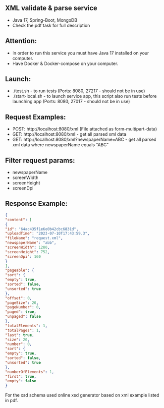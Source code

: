 XML validate & parse service
-
- Java 17, Spring-Boot, MongoDB
- Check the pdf task for full description

Attention:
-
- In order to run this service you must have Java 17 installed on your computer.
- Have Docker & Docker-compose on your computer.

Launch:
-
- ./test.sh - to run tests (Ports: 8080, 27217 - should not be in use)
- ./start-local.sh - to launch service app, this script also run tests before launching app (Ports: 8080, 27017 - should not be in use)

Request Examples:
-
- POST: http://localhost:8080/xml (File attached as form-multipart-data)
- GET: http://localhost:8080/xml - get all parsed xml data
- GET: http://localhost:8080/xml?newspaperName=ABC - get all parsed xml data where newspaperName equals "ABC"

Filter request params:
-
- newspaperName
- screenWidth
- screenHeight
- screenDpi

Response Example:
-
```json
{
"content": [
{
"id": "64ac435f1e6e0b42cbc6831d",
"uploadTime": "2023-07-10T17:43:59.3",
"fileName": "request.xml",
"newspaperName": "abb",
"screenWidth": 1280,
"screenHeight": 752,
"screenDpi": 160
}
],
"pageable": {
"sort": {
"empty": true,
"sorted": false,
"unsorted": true
},
"offset": 0,
"pageSize": 20,
"pageNumber": 0,
"paged": true,
"unpaged": false
},
"totalElements": 1,
"totalPages": 1,
"last": true,
"size": 20,
"number": 0,
"sort": {
"empty": true,
"sorted": false,
"unsorted": true
},
"numberOfElements": 1,
"first": true,
"empty": false
}
```

For the xsd schema used online xsd generator based on xml example listed in pdf.